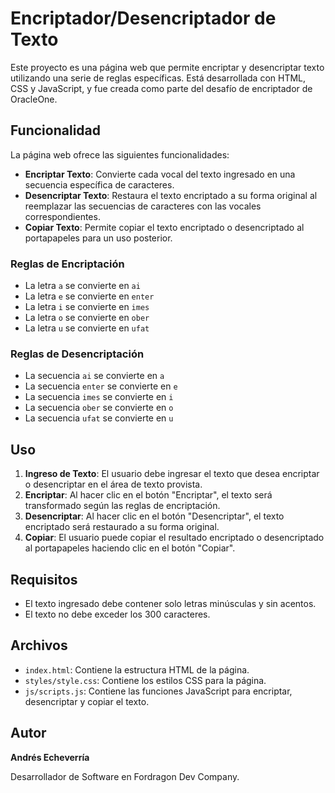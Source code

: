 # Encriptador/Desencriptador de Texto

Este proyecto es una página web que permite encriptar y desencriptar texto utilizando una serie de reglas específicas. Está desarrollada con HTML, CSS y JavaScript, y fue creada como parte del desafío de encriptador de OracleOne.

## Funcionalidad

La página web ofrece las siguientes funcionalidades:

- **Encriptar Texto**: Convierte cada vocal del texto ingresado en una secuencia específica de caracteres.
- **Desencriptar Texto**: Restaura el texto encriptado a su forma original al reemplazar las secuencias de caracteres con las vocales correspondientes.
- **Copiar Texto**: Permite copiar el texto encriptado o desencriptado al portapapeles para un uso posterior.

### Reglas de Encriptación

- La letra `a` se convierte en `ai`
- La letra `e` se convierte en `enter`
- La letra `i` se convierte en `imes`
- La letra `o` se convierte en `ober`
- La letra `u` se convierte en `ufat`

### Reglas de Desencriptación

- La secuencia `ai` se convierte en `a`
- La secuencia `enter` se convierte en `e`
- La secuencia `imes` se convierte en `i`
- La secuencia `ober` se convierte en `o`
- La secuencia `ufat` se convierte en `u`

## Uso

1. **Ingreso de Texto**: El usuario debe ingresar el texto que desea encriptar o desencriptar en el área de texto provista. 
2. **Encriptar**: Al hacer clic en el botón "Encriptar", el texto será transformado según las reglas de encriptación.
3. **Desencriptar**: Al hacer clic en el botón "Desencriptar", el texto encriptado será restaurado a su forma original.
4. **Copiar**: El usuario puede copiar el resultado encriptado o desencriptado al portapapeles haciendo clic en el botón "Copiar".

## Requisitos

- El texto ingresado debe contener solo letras minúsculas y sin acentos.
- El texto no debe exceder los 300 caracteres.

## Archivos

- `index.html`: Contiene la estructura HTML de la página.
- `styles/style.css`: Contiene los estilos CSS para la página.
- `js/scripts.js`: Contiene las funciones JavaScript para encriptar, desencriptar y copiar el texto.

## Autor

**Andrés Echeverría**

Desarrollador de Software en Fordragon Dev Company.

